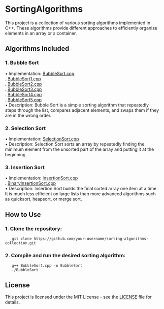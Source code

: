 # SortingAlgorithms
This project is a collection of various sorting algorithms implemented in C++. These algorithms provide different approaches to efficiently organize elements in an array or a container.

## Algorithms Included

 ### 1. Bubble Sort
 • Implementation:  [BubbleSort.cpp](BubbleSort/BubbleSort.cpp) <br>
.                   [BubbleSort1.cpp](BubbleSort/BubbleSort1.cpp) <br>
.                   [BubbleSort2.cpp](BubbleSort/BubbleSort2.cpp) <br>
.                   [BubbleSort3.cpp](BubbleSort/BubbleSort3.cpp) <br>
.                   [BubbleSort4.cpp](BubbleSort/BubbleSort4.cpp) <br>
.                   [BubbleSort5.cpp](BubbleSort/BubbleSort5.cpp) <br>
 • Description: Bubble Sort is a simple sorting algorithm that repeatedly steps through the list, compares adjacent elements, and swaps them if they are in the wrong order.<br>
### 2. Selection Sort
 • Implementation: [SelectionSort.cpp](SelectionSort/SelectionSort.cpp) <br>
 • Description: Selection Sort sorts an array by repeatedly finding the minimum element from the unsorted part of the array and putting it at the beginning.
### 3. Insertion Sort
 • Implementation:   [InsertionSort.cpp](InsertionSort/InsertionSort.cpp) <br>
 .                   [BinaryInsertionSort.cpp](InsertionSort/BinaryInsertionSort.cpp) <br>
 • Description: Insertion Sort builds the final sorted array one item at a time. It is much less efficient on large lists than more advanced algorithms such as quicksort, heapsort, or merge sort.

## How to Use
### 1. Clone the repository:
````
   git clone https://github.com/your-username/sorting-algorithms-collection.git
````
### 2. Compile and run the desired sorting algorithm:
````
   g++ BubbleSort.cpp -o BubbleSort
   ./BubbleSort
````
## License

This project is licensed under the MIT License - see the [LICENSE](LICENSE) file for details.
